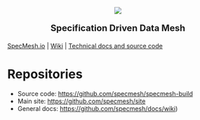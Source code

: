 <p align="center"><a href="https://specmesh.io/" target="_blank" rel="noopener noreferrer">
<img src="https://user-images.githubusercontent.com/71075996/190342554-e0d8cd5d-7025-41fe-910e-665e91438c6b.png"/></a></p>
<p align="center" style="font-size:20px"> 
    <b>Specification Driven Data Mesh</b>
</p>



[SpecMesh.io](https://specmesh.io/) | [Wiki](https://github.com/specmesh/docs/wiki) |  [Technical docs and source code](https://github.com/specmesh/specmesh-build)


# Repositories

- Source code: https://github.com/specmesh/specmesh-build
- Main site: https://github.com/specmesh/site
- General docs: https://github.com/specmesh/docs/wiki)


